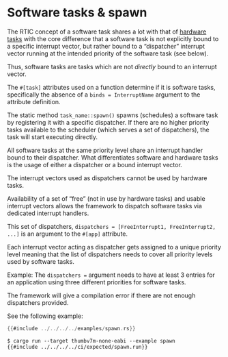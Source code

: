# Software tasks & spawn

The RTIC concept of a software task shares a lot with that of [hardware tasks](./hardware_tasks.md)
with the core difference that a software task is not explicitly bound to a specific
interrupt vector, but rather bound to a “dispatcher” interrupt vector running
at the intended priority of the software task (see below).

Thus, software tasks are tasks which are not *directly* bound to an interrupt vector.

The `#[task]` attributes used on a function determine if it is
software tasks, specifically the absence of a `binds = InterruptName`
argument to the attribute definition.

The static method `task_name::spawn()` spawns (schedules) a software
task by registering it with a specific dispatcher.  If there are no
higher priority tasks available to the scheduler (which serves a set
of dispatchers), the task will start executing directly.

All software tasks at the same priority level share an interrupt handler bound to their dispatcher.
What differentiates software and hardware tasks is the usage of either a dispatcher or a bound interrupt vector.

The interrupt vectors used as dispatchers cannot be used by hardware tasks.

Availability of a set of “free” (not in use by hardware tasks) and usable interrupt vectors allows the framework
to dispatch software tasks via dedicated interrupt handlers. 

This set of dispatchers, `dispatchers = [FreeInterrupt1, FreeInterrupt2, ...]` is an
argument to the `#[app]` attribute.

Each interrupt vector acting as dispatcher gets assigned to a unique priority level meaning that
the list of dispatchers needs to cover all priority levels used by software tasks.

Example: The `dispatchers =` argument needs to have at least 3 entries for an application using
three different priorities for software tasks.

The framework will give a compilation error if there are not enough dispatchers provided.

See the following example:

``` rust
{{#include ../../../../examples/spawn.rs}}
```

``` console
$ cargo run --target thumbv7m-none-eabi --example spawn
{{#include ../../../../ci/expected/spawn.run}}
```
